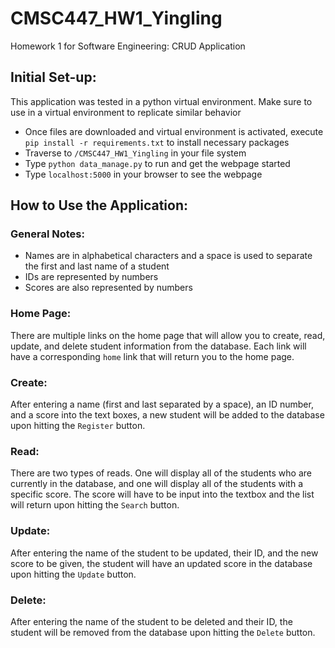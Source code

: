 # CMSC447_HW1_Yingling
 Homework 1 for Software Engineering: CRUD Application

## Initial Set-up:

This application was tested in a python virtual environment. Make sure to use in a virtual environment to replicate similar behavior

- Once files are downloaded and virtual environment is activated, execute `pip install -r requirements.txt` to install necessary packages
- Traverse to `/CMSC447_HW1_Yingling` in your file system
- Type `python data_manage.py` to run and get the webpage started
- Type `localhost:5000` in your browser to see the webpage

## How to Use the Application:

### General Notes:

- Names are in alphabetical characters and a space is used to separate the first and last name of a student
- IDs are represented by numbers
- Scores are also represented by numbers

### Home Page:

There are multiple links on the home page that will allow you to create, read, update, and delete student information from the database. Each link will have a corresponding `home` link that will return you to the home page.

### Create:

After entering a name (first and last separated by a space), an ID number, and a score into the text boxes, a new student will be added to the database upon hitting the `Register` button.

### Read:

There are two types of reads. One will display all of the students who are currently in the database, and one will display all of the students with a specific score. The score will have to be input into the textbox and the list will return upon hitting the `Search` button.

### Update:

After entering the name of the student to be updated, their ID, and the new score to be given, the student will have an updated score in the database upon hitting the `Update` button.

### Delete:

After entering the name of the student to be deleted and their ID, the student will be removed from the database upon hitting the `Delete` button.
